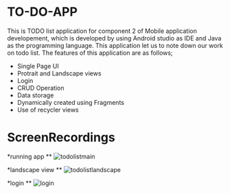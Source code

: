 # TO-DO-APP
This is TODO list application for component 2 of Mobile application developement, which is developed by using Android studio as IDE and Java as the programming language. This application let us to note down our work on todo list.
The features of this application are as follows;
* Single Page UI
* Protrait and Landscape views
* Login 
* CRUD Operation
* Data storage
* Dynamically created using Fragments
* Use of recycler views



# ScreenRecordings

*running app
**
![todolistmain](https://user-images.githubusercontent.com/77341562/147477725-335e52d2-c3a4-4870-a971-f23f9d9226f8.gif)


*landscape view
**
![todolistlandscape](https://user-images.githubusercontent.com/77341562/147477764-374b8f81-5bc3-4271-bc06-030d1e4cce7f.gif)


*login 
**
![login](https://user-images.githubusercontent.com/77341562/147477862-92fcc2ea-fd0a-4b09-b354-4f82af4cf9f5.gif)


